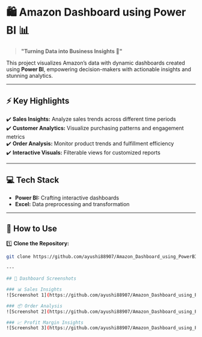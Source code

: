 # 🛍️ Amazon Dashboard using Power BI 📊  

> **"Turning Data into Business Insights 🚀"**

This project visualizes Amazon’s data with dynamic dashboards created using **Power BI**, empowering decision-makers with actionable insights and stunning analytics.

---

## ⚡ Key Highlights  

✔️ **Sales Insights:** Analyze sales trends across different time periods  
✔️ **Customer Analytics:** Visualize purchasing patterns and engagement metrics  
✔️ **Order Analysis:** Monitor product trends and fulfillment efficiency  
✔️ **Interactive Visuals:** Filterable views for customized reports  

---

## 💻 Tech Stack  
- **Power BI:** Crafting interactive dashboards  
- **Excel:** Data preprocessing and transformation  

---

## 📖 How to Use  
1️⃣ **Clone the Repository:**  
   ```bash
   git clone https://github.com/ayushi88907/Amazon_Dashboard_using_PowerBI.git

---

## 📸 Dashboard Screenshots  

### 📊 Sales Insights  
![Screenshot 1](https://github.com/ayushi88907/Amazon_Dashboard_using_PowerBI/raw/main/Screenshot%202025-02-09%20122530.png)  

### 📦 Order Analysis  
![Screenshot 2](https://github.com/ayushi88907/Amazon_Dashboard_using_PowerBI/raw/main/Screenshot%202025-02-09%20122543.png)  

### 📈 Profit Margin Insights  
![Screenshot 3](https://github.com/ayushi88907/Amazon_Dashboard_using_PowerBI/raw/main/Screenshot%202025-02-09%20122601.png)  
